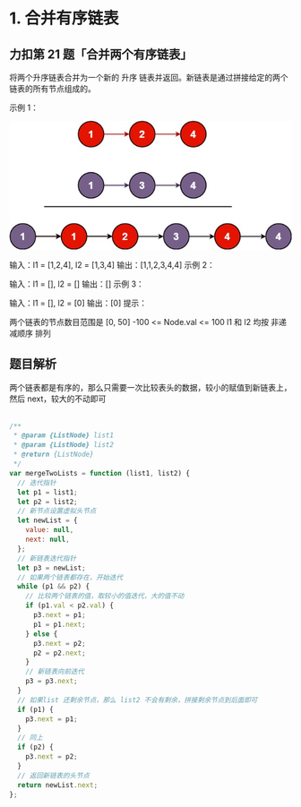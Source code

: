 # 1. 合并有序链表

## 力扣第 21 题「合并两个有序链表」

将两个升序链表合并为一个新的 升序 链表并返回。新链表是通过拼接给定的两个链表的所有节点组成的。

示例 1：

![Alt text](image.png)

输入：l1 = [1,2,4], l2 = [1,3,4]
输出：[1,1,2,3,4,4]
示例 2：

输入：l1 = [], l2 = []
输出：[]
示例 3：

输入：l1 = [], l2 = [0]
输出：[0]
提示：

两个链表的节点数目范围是 [0, 50]
-100 <= Node.val <= 100
l1 和 l2 均按 非递减顺序 排列


## 题目解析

两个链表都是有序的，那么只需要一次比较表头的数据，较小的赋值到新链表上，然后 next，较大的不动即可

```js

/**
 * @param {ListNode} list1
 * @param {ListNode} list2
 * @return {ListNode}
 */
var mergeTwoLists = function (list1, list2) {
  // 迭代指针
  let p1 = list1;
  let p2 = list2;
  // 新节点设置虚拟头节点
  let newList = {
    value: null,
    next: null,
  };
  // 新链表迭代指针
  let p3 = newList;
  // 如果两个链表都存在，开始迭代
  while (p1 && p2) {
    // 比较两个链表的值，取较小的值迭代，大的值不动
    if (p1.val < p2.val) {
      p3.next = p1;
      p1 = p1.next;
    } else {
      p3.next = p2;
      p2 = p2.next;
    }
    // 新链表向前迭代
    p3 = p3.next;
  }
  // 如果list 还剩余节点，那么 list2 不会有剩余，拼接剩余节点到后面即可
  if (p1) {
    p3.next = p1;
  }
  // 同上
  if (p2) {
    p3.next = p2;
  }
  // 返回新链表的头节点
  return newList.next;
};
```
